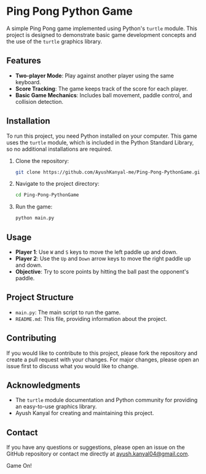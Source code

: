 # Ping Pong Python Game

A simple Ping Pong game implemented using Python's `turtle` module. This project is designed to demonstrate basic game development concepts and the use of the `turtle` graphics library.

## Features

- **Two-player Mode**: Play against another player using the same keyboard.
- **Score Tracking**: The game keeps track of the score for each player.
- **Basic Game Mechanics**: Includes ball movement, paddle control, and collision detection.

## Installation

To run this project, you need Python installed on your computer. This game uses the `turtle` module, which is included in the Python Standard Library, so no additional installations are required.

1. Clone the repository:

    ```bash
    git clone https://github.com/AyushKanyal-me/Ping-Pong-PythonGame.git
    ```

2. Navigate to the project directory:

    ```bash
    cd Ping-Pong-PythonGame
    ```

3. Run the game:

    ```bash
    python main.py
    ```

## Usage

- **Player 1**: Use `W` and `S` keys to move the left paddle up and down.
- **Player 2**: Use the `Up` and `Down` arrow keys to move the right paddle up and down.
- **Objective**: Try to score points by hitting the ball past the opponent's paddle.

## Project Structure

- `main.py`: The main script to run the game.
- `README.md`: This file, providing information about the project.

## Contributing

If you would like to contribute to this project, please fork the repository and create a pull request with your changes. For major changes, please open an issue first to discuss what you would like to change.

## Acknowledgments

- The `turtle` module documentation and Python community for providing an easy-to-use graphics library.
- Ayush Kanyal for creating and maintaining this project.

## Contact

If you have any questions or suggestions, please open an issue on the GitHub repository or contact me directly at ayush.kanyal04@gmail.com.

Game On!


